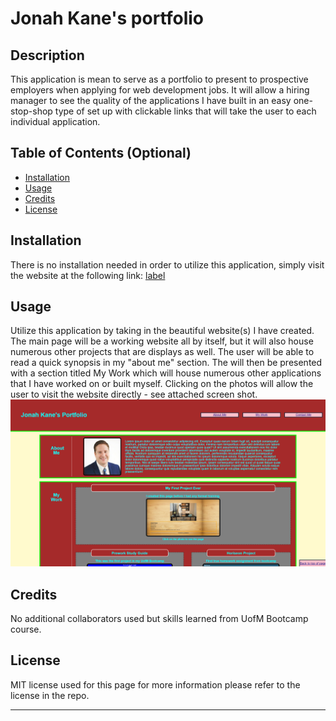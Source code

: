 # Jonah Kane's portfolio

## Description

This application is mean to serve as a portfolio to present to prospective employers when applying for web development jobs. It will allow a hiring manager to see the quality of the applications I have built in an easy one-stop-shop type of set up with clickable links that will take the user to each individual application.

## Table of Contents (Optional)

- [Installation](#installation)
- [Usage](#usage)
- [Credits](#credits)
- [License](#license)

## Installation

There is no installation needed in order to utilize this application, simply visit the website at the following link:
[label](index.html)

## Usage

Utilize this application by taking in the beautiful website(s) I have created. The main page will be a working website all by itself, but it will also house numerous other projects that are displays as well. The user will be able to read a quick synopsis in my "about me" section. The will then be presented with a section titled My Work which will house numerous other applications that I have worked on or built myself. Clicking on the photos will allow the user to visit the website directly - see attached screen shot.
![Alt text](assets/images/screenshot%20of%20page.png)

## Credits

No additional collaborators used but skills learned from UofM Bootcamp course.

## License

MIT license used for this page for more information please refer to the license in the repo.

---
